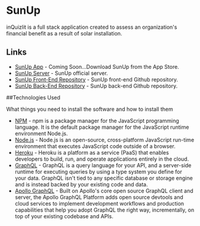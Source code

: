 # SunUp

inQuizlit is a full stack application created to assess an organization's financial benefit as a result of solar installation. 

## Links

* [SunUp App]("") - Coming Soon...Download SunUp from the App Store.
* [SunUp Server]("http://sun-up-back.herokuapp.com/graphql") - SunUp official server.
* [SunUp Front-End Repository](https://github.com/keschaefer/sun-up-front-end) - SunUp front-end Github repository.
* [SunUp Back-End Repository](https://github.com/keschaefer/sun-up-back-end) - SunUp back-end Github repository.

##Technologies Used

What things you need to install the software and how to install them

* [NPM](https://www.npmjs.com/) - npm is a package manager for the JavaScript programming language. It is the default package manager for the JavaScript runtime environment Node.js.
* [Node.js](https://www.nodejs.org/) - Node.js is an open-source, cross-platform JavaScript run-time environment that executes JavaScript code outside of a browser.
* [Heroku](https://www.heroku.com/) - Heroku is a platform as a service (PaaS) that enables developers to build, run, and operate applications entirely in the cloud.
* [GraphQL](https://graphql.org/learn/) - GraphQL is a query language for your API, and a server-side runtime for executing queries by using a type system you define for your data. GraphQL isn't tied to any specific database or storage engine and is instead backed by your existing code and data.
* [Apollo GraphQL](https://www.apollographql.com/) - Built on Apollo's core open source GraphQL client and server, the Apollo GraphQL Platform adds open source devtools and cloud services to implement development workflows and production capabilities that help you adopt GraphQL the right way, incrementally, on top of your existing codebase and APIs.
